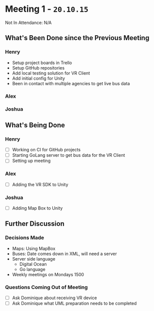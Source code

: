 # Meeting 1 - `20.10.15`
Not In Attendance: N/A

## What's Been Done since the Previous Meeting
### Henry
- Setup project boards in Trello
- Setup GitHub repositories
- Add local testing solution for VR Client
- Add initial config for Unity
- Been in contact with multiple agencies to get live bus data
### Alex
### Joshua

## What's Being Done
### Henry
- [ ] Working on CI for GitHub projects
- [ ] Starting GoLang server to get bus data for the VR Client
- [ ] Setting up meeting
### Alex
- [ ] Adding the VR SDK to Unity
### Joshua
- [ ] Adding Map Box to Unity

## Further Discussion
### Decisions Made
- Maps: Using MapBox
- Buses: Date comes down in XML, will need a server
- Server side language
	- Digital Ocean
	- Go language
- Weekly meetings on Mondays 1500

### Questions Coming Out of Meeting
- [ ] Ask Dominique about receiving VR device
- [ ] Ask Dominique what UML preparation needs to be completed

